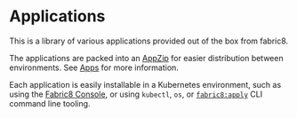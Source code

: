 Applications
============

This is a library of various applications provided out of the box from fabric8.

The applications are packed into an [AppZip](http://fabric8.io/guide/appzip.html) for easier distribution between environments.
See [Apps](http://fabric8.io/guide/apps.html) for more information.

Each application is easily installable in a Kubernetes environment, such as using the [Fabric8 Console](http://fabric8.io/guide/console.html),
or using `kubectl`, `os`, or [`fabric8:apply`](http://fabric8.io/guide/mavenFabric8Apply.html) CLI command line tooling.
